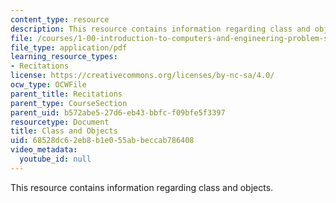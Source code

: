```yaml
---
content_type: resource
description: This resource contains information regarding class and objects.
file: /courses/1-00-introduction-to-computers-and-engineering-problem-solving-spring-2012/68528dc62eb8b1e055abbeccab786408_MIT1_00S12_REC_3.pdf
file_type: application/pdf
learning_resource_types:
- Recitations
license: https://creativecommons.org/licenses/by-nc-sa/4.0/
ocw_type: OCWFile
parent_title: Recitations
parent_type: CourseSection
parent_uid: b572abe5-27d6-eb43-bbfc-f09bfe5f3397
resourcetype: Document
title: Class and Objects
uid: 68528dc6-2eb8-b1e0-55ab-beccab786408
video_metadata:
  youtube_id: null
---
```

This resource contains information regarding class and objects.